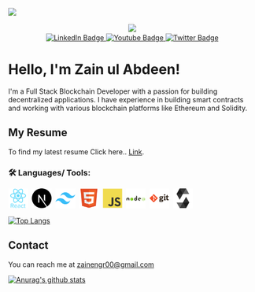 ![](https://komarev.com/ghpvc/?username=your-github-zain60&label=PROFILE+VIEWS)  

<div id="header" align="center">
  <img src="https://media.giphy.com/media/M9gbBd9nbDrOTu1Mqx/giphy.gif" width="100"/>
  <div id="badges">
  <a href="https://www.linkedin.com/in/zainengr/">
    <img src="https://img.shields.io/badge/LinkedIn-blue?style=for-the-badge&logo=linkedin&logoColor=white" alt="LinkedIn Badge"/>
  </a>
  <a href="www.youtube.com/@web3Logic0">
    <img src="https://img.shields.io/badge/YouTube-red?style=for-the-badge&logo=youtube&logoColor=white" alt="Youtube Badge"/>
  </a>
  <a href="your-twitter-URL">
    <img src="https://img.shields.io/badge/Twitter-blue?style=for-the-badge&logo=twitter&logoColor=white" alt="Twitter Badge"/>
  </a>
</div>
</div>


# Hello, I'm Zain ul Abdeen!

I'm a Full Stack Blockchain Developer with a passion for building decentralized applications. I have experience in building smart contracts and working with various blockchain platforms like Ethereum and Solidity.

## My Resume

To find my latest resume Click here.. [Link](https://github.com/zain60/zain60/blob/main/RESUME.md).


### :hammer_and_wrench: Languages/ Tools:
<div>
  <img src="https://github.com/devicons/devicon/blob/master/icons/react/react-original-wordmark.svg" title="React" alt="React" width="40" height="40"/>&nbsp;
  <img src="https://github.com/devicons/devicon/blob/master/icons/nextjs/nextjs-original.svg" title="Next js" alt = "Next js" height = "40" />&nbsp;
  <img src="https://github.com/devicons/devicon/blob/master/icons/tailwindcss/tailwindcss-plain.svg"  title="Tailwind" alt="CSS/tailwind" width="40" height="40"/>&nbsp;
  <img src="https://github.com/devicons/devicon/blob/master/icons/html5/html5-original.svg" title="HTML5" alt="HTML" width="40" height="40"/>&nbsp;
  <img src="https://github.com/devicons/devicon/blob/master/icons/javascript/javascript-original.svg" title="JavaScript" alt="JavaScript" width="40" height="40"/>&nbsp;
  <img src="https://github.com/devicons/devicon/blob/master/icons/nodejs/nodejs-original-wordmark.svg" title="NodeJS" alt="NodeJS" width="40" height="40"/>&nbsp;
  <img src="https://github.com/devicons/devicon/blob/master/icons/git/git-original-wordmark.svg" title="Git" alt="Git" width="40" height="40"/>&nbsp;
  <img src="https://github.com/devicons/devicon/blob/master/icons/solidity/solidity-original.svg" title="Solidity" alt="solidity" width="40" height="40"/>&nbsp;
  
</div>

[![Top Langs](https://github-readme-stats.vercel.app/api/top-langs/?username=zain60&layout=compact&theme=vision-friendly-dark)](https://github.com/anuraghazra/github-readme-stats)



## Contact

You can reach me at zainengr00@gmail.com

[![Anurag's github stats](https://github-readme-stats.vercel.app/api?username=zain60)](https://github.com/zain60/github-readme-stats)


